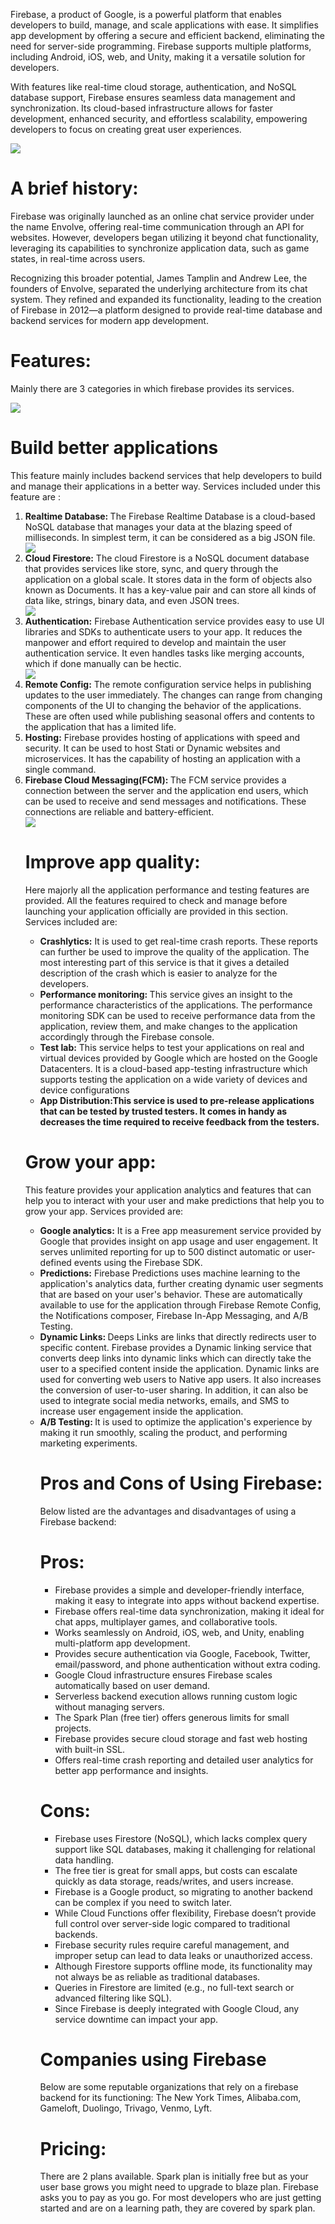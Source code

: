 <p> Firebase, a product of Google, is a powerful platform that enables developers to build, manage, and scale applications with ease. It simplifies app development by offering a secure and efficient backend, eliminating the need for server-side programming. Firebase supports multiple platforms, including Android, iOS, web, and Unity, making it a versatile solution for developers.

With features like real-time cloud storage, authentication, and NoSQL database support, Firebase ensures seamless data management and synchronization. Its cloud-based infrastructure allows for faster development, enhanced security, and effortless scalability, empowering developers to focus on creating great user experiences.
</p>
<img src="Firebase-2-1.png">

# A brief history:
Firebase was originally launched as an online chat service provider under the name Envolve, offering real-time communication through an API for websites. However, developers began utilizing it beyond chat functionality, leveraging its capabilities to synchronize application data, such as game states, in real-time across users.

Recognizing this broader potential, James Tamplin and Andrew Lee, the founders of Envolve, separated the underlying architecture from its chat system. They refined and expanded its functionality, leading to the creation of Firebase in 2012—a platform designed to provide real-time database and backend services for modern app development.

# Features:
Mainly there are 3 categories in which firebase provides its services.

<img src="Firebase-1-1.png">

# Build better applications
This feature mainly includes backend services that help developers to build and manage their applications in a better way. Services included under this feature are :
<ol>
<li><b>Realtime Database: </b>The Firebase Realtime Database is a cloud-based NoSQL database that manages your data at the blazing speed of milliseconds. In simplest term, it can be considered as a big JSON file.</li>
  
<img src="firebase-introduction.png">
<li><b>Cloud Firestore:</b> The cloud Firestore is a NoSQL document database that provides services like store, sync, and query through the application on a global scale. It stores data in the form of objects also known as Documents. It has a key-value pair and can store all kinds of data like, strings, binary data, and even JSON trees.</li>

<img src="firebase-introduction-4.png">
<li><b>Authentication:</b> Firebase Authentication service provides easy to use UI libraries and SDKs to authenticate users to your app. It reduces the manpower and effort required to develop and maintain the user authentication service. It even handles tasks like merging accounts, which if done manually can be hectic.</li>

<img src="firebase-introduction-2.png">
<li><b>Remote Config:</b> The remote configuration service helps in publishing updates to the user immediately. The changes can range from changing components of the UI to changing the behavior of the applications. These are often used while publishing seasonal offers and contents to the application that has a limited life.</li>
<li><b>Hosting:</b> Firebase provides hosting of applications with speed and security. It can be used to host Stati or Dynamic websites and microservices. It has the capability of hosting an application with a single command.</li>
<li><b>Firebase Cloud Messaging(FCM): </b>The FCM service provides a connection between the server and the application end users, which can be used to receive and send messages and notifications. These connections are reliable and battery-efficient.</li>
<img src="firebase-introduction-3.png">

# Improve app quality:
Here majorly all the application performance and testing features are provided. All the features required to check and manage before launching your application officially are provided in this section. Services included are:
<ul>
<li><b>Crashlytics:</b> It is used to get real-time crash reports. These reports can further be used to improve the quality of the application. The most interesting part of this service is that it gives a detailed description of the crash which is easier to analyze for the developers.</li>
<li><b>Performance monitoring: </b>This service gives an insight to the performance characteristics of the applications. The performance monitoring SDK can be used to receive performance data from the application, review them, and make changes to the application accordingly through the Firebase console.</li>
<li><b>Test lab:</b> This service helps to test your applications on real and virtual devices provided by Google which are hosted on the Google Datacenters. It is a cloud-based app-testing infrastructure which supports testing the application on a wide variety of devices and device configurations</li>
<li><b>App Distribution:This service is used to pre-release applications that can be tested by trusted testers. It comes in handy as decreases the time required to receive feedback from the testers.</b></li>
</ul>

# Grow your app:
This feature provides your application analytics and features that can help you to interact with your user and make predictions that help you to grow your app. Services provided are:

<ul>
<li><b>Google analytics:</b> It is a Free app measurement service provided by Google that provides insight on app usage and user engagement. It serves unlimited reporting for up to 500 distinct automatic or user-defined events using the Firebase SDK.</li>
<li><b>Predictions:</b> Firebase Predictions uses machine learning to the application's analytics data, further creating dynamic user segments that are based on your user's behavior. These are automatically available to use for the application through Firebase Remote Config, the Notifications composer, Firebase In-App Messaging, and A/B Testing.</li>
<li><b>Dynamic Links: </b>Deeps Links are links that directly redirects user to specific content. Firebase provides a Dynamic linking service that converts deep links into dynamic links which can directly take the user to a specified content inside the application. Dynamic links are used for converting web users to Native app users. It also increases the conversion of user-to-user sharing. In addition, it can also be used to integrate social media networks, emails, and SMS to increase user engagement inside the application.</li>
<li><b>A/B Testing: </b>It is used to optimize the application's experience by making it run smoothly, scaling the product, and performing marketing experiments.</li>

# Pros and Cons of Using Firebase:
Below listed are the advantages and disadvantages of using a Firebase backend:

# Pros:
<ul>
<li>Firebase provides a simple and developer-friendly interface, making it easy to integrate into apps without backend expertise.</li>
<li>Firebase offers real-time data synchronization, making it ideal for chat apps, multiplayer games, and collaborative tools.</li>
<li>Works seamlessly on Android, iOS, web, and Unity, enabling multi-platform app development.</li>
<li>Provides secure authentication via Google, Facebook, Twitter, email/password, and phone authentication without extra coding.</li>
<li>Google Cloud infrastructure ensures Firebase scales automatically based on user demand.</li>
<li>Serverless backend execution allows running custom logic without managing servers.</li>
<li>The Spark Plan (free tier) offers generous limits for small projects.</li>
<li>Firebase provides secure cloud storage and fast web hosting with built-in SSL.</li>
<li>Offers real-time crash reporting and detailed user analytics for better app performance and insights.</li>
</ul>

# Cons:
<ul>
<li>Firebase uses Firestore (NoSQL), which lacks complex query support like SQL databases, making it challenging for relational data handling.</li>
<li>The free tier is great for small apps, but costs can escalate quickly as data storage, reads/writes, and users increase.</li>
<li>Firebase is a Google product, so migrating to another backend can be complex if you need to switch later.</li>
<li>While Cloud Functions offer flexibility, Firebase doesn’t provide full control over server-side logic compared to traditional backends.</li>
<li>Firebase security rules require careful management, and improper setup can lead to data leaks or unauthorized access.</li>
<li>Although Firestore supports offline mode, its functionality may not always be as reliable as traditional databases.</li>
<li>Queries in Firestore are limited (e.g., no full-text search or advanced filtering like SQL).</li>
<li>Since Firebase is deeply integrated with Google Cloud, any service downtime can impact your app.</li>
</ul>

# Companies using Firebase
Below are some reputable organizations that rely on a firebase backend for its functioning:
The New York Times, Alibaba.com, Gameloft, Duolingo, Trivago, Venmo, Lyft.

# Pricing:
There are 2 plans available. Spark plan is initially free but as your user base grows you might need to upgrade to blaze plan. Firebase asks you to pay as you go. For most developers who are just getting started and are on a learning path, they are covered by spark plan.

